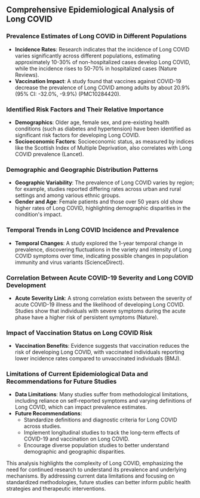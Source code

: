 ## Comprehensive Epidemiological Analysis of Long COVID

### Prevalence Estimates of Long COVID in Different Populations
- **Incidence Rates**: Research indicates that the incidence of Long COVID varies significantly across different populations, estimating approximately 10-30% of non-hospitalized cases develop Long COVID, while the incidence rises to 50-70% in hospitalized cases (Nature Reviews).
- **Vaccination Impact**: A study found that vaccines against COVID-19 decrease the prevalence of Long COVID among adults by about 20.9% (95% CI: -32.0%, -9.9%) (PMC10284420).

### Identified Risk Factors and Their Relative Importance
- **Demographics**: Older age, female sex, and pre-existing health conditions (such as diabetes and hypertension) have been identified as significant risk factors for developing Long COVID.
- **Socioeconomic Factors**: Socioeconomic status, as measured by indices like the Scottish Index of Multiple Deprivation, also correlates with Long COVID prevalence (Lancet).

### Demographic and Geographic Distribution Patterns
- **Geographic Variability**: The prevalence of Long COVID varies by region; for example, studies reported differing rates across urban and rural settings and among various ethnic groups.
- **Gender and Age**: Female patients and those over 50 years old show higher rates of Long COVID, highlighting demographic disparities in the condition's impact.

### Temporal Trends in Long COVID Incidence and Prevalence
- **Temporal Changes**: A study explored the 1-year temporal change in prevalence, discovering fluctuations in the variety and intensity of Long COVID symptoms over time, indicating possible changes in population immunity and virus variants (ScienceDirect).

### Correlation Between Acute COVID-19 Severity and Long COVID Development
- **Acute Severity Link**: A strong correlation exists between the severity of acute COVID-19 illness and the likelihood of developing Long COVID. Studies show that individuals with severe symptoms during the acute phase have a higher risk of persistent symptoms (Nature).

### Impact of Vaccination Status on Long COVID Risk
- **Vaccination Benefits**: Evidence suggests that vaccination reduces the risk of developing Long COVID, with vaccinated individuals reporting lower incidence rates compared to unvaccinated individuals (BMJ).

### Limitations of Current Epidemiological Data and Recommendations for Future Studies
- **Data Limitations**: Many studies suffer from methodological limitations, including reliance on self-reported symptoms and varying definitions of Long COVID, which can impact prevalence estimates.
- **Future Recommendations**:
  - Standardize definitions and diagnostic criteria for Long COVID across studies.
  - Implement longitudinal studies to track the long-term effects of COVID-19 and vaccination on Long COVID.
  - Encourage diverse population studies to better understand demographic and geographic disparities. 

This analysis highlights the complexity of Long COVID, emphasizing the need for continued research to understand its prevalence and underlying mechanisms. By addressing current data limitations and focusing on standardized methodologies, future studies can better inform public health strategies and therapeutic interventions.